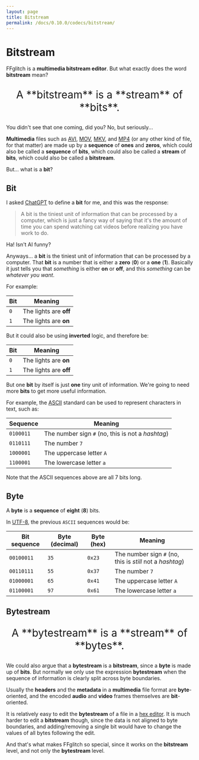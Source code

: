 ```yaml
---
layout: page
title: Bitstream
permalink: /docs/0.10.0/codecs/bitstream/
---
```


# Bitstream

FFglitch is a **multimedia bitstream editor**.
But what exactly does the word **bitstream** mean?

<p markdown="1" style="text-align: center; font-size: 2em;">A **bitstream** is a **stream** of **bits**.</p>

You didn't see that one coming, did you? No, but seriously...

**Multimedia** files such as
[AVI](https://en.wikipedia.org/wiki/Audio_Video_Interleave),
[MOV](https://en.wikipedia.org/wiki/QuickTime_File_Format),
[MKV](https://en.wikipedia.org/wiki/Matroska),
and [MP4](https://en.wikipedia.org/wiki/MP4_file_format)
(or any other kind of file, for that matter) are made up by a
**sequence** of **ones** and **zeros**, which could also be called a
**sequence** of **bits**, which could also be called a **stream** of
**bits**, which could also be called a **bitstream**.

But... what is a **bit**?

## Bit

I asked [ChatGPT](https://openai.com/blog/chatgpt) to define a **bit**
for me, and this was the response:

> A bit is the tiniest unit of information that can be processed by a
  computer, which is just a fancy way of saying that it's the amount of
  time you can spend watching cat videos before realizing you have work
  to do.

Ha! Isn't AI funny?

Anyways... a **bit** is the tiniest unit of information that can be
processed by a computer.
That **bit** is a number that is either a **zero** (**0**) or a
**one** (**1**).
Basically it just tells you that _something_ is either **on** or
**off**, and this _something_ can be _whatever you want_.

For example:

| Bit | Meaning                |
|-----|------------------------|
| `0` | The lights are **off** |
| `1` | The lights are **on**  |

But it could also be using **inverted** logic, and therefore be:

| Bit | Meaning                |
|-----|------------------------|
| `0` | The lights are **on**  |
| `1` | The lights are **off** |

But one **bit** by itself is just **one** tiny unit of information.
We're going to need more **bits** to get more useful information.

For example, the [ASCII](https://en.wikipedia.org/wiki/ASCII) standard
can be used to represent characters in text, such as:

| Sequence  | Meaning |
|-----------|---------|
| `0100011` | The number sign `#` (no, this is not a _hashtag_) |
| `0110111` | The number `7` |
| `1000001` | The uppercase letter `A` |
| `1100001` | The lowercase letter `a` |

Note that the ASCII sequences above are all 7 bits long.

## Byte

A **byte** is a **sequence** of **eight** (**8**) bits.

In [UTF-8](https://en.wikipedia.org/wiki/UTF-8), the previous `ASCII`
sequences would be:

| Bit sequence | Byte (decimal) | Byte (hex) | Meaning |
|--------------|----------------|------------|---------|
| `00100011`   | `35`           | `0x23`     | The number sign `#` (no, this is _still_ not a _hashtag_) |
| `00110111`   | `55`           | `0x37`     | The number `7` |
| `01000001`   | `65`           | `0x41`     | The uppercase letter `A` |
| `01100001`   | `97`           | `0x61`     | The lowercase letter `a` |

## Bytestream

<p markdown="1" style="text-align: center; font-size: 2em;">A **bytestream** is a **stream** of **bytes**.</p>

We could also argue that a **bytestream** is a **bitstream**, since a
**byte** is made up of **bits**.
But normally we only use the expression **bytestream** when the
sequence of information is clearly split across byte boundaries.

Usually the **headers** and the **metadata** in a **multimedia** file
format are **byte**-oriented, and the encoded **audio** and **video**
frames themselves are **bit**-oriented.

<!--TODO: improve and give an example of non-byte-oriented data-->

It is relatively easy to edit the **bytestream** of a file in a
[hex editor](https://en.wikipedia.org/wiki/Hex_editor).
It is much harder to edit a **bitstream** though, since the data is not
aligned to byte boundaries, and adding/removing a single bit would have
to change the values of all bytes following the edit.

And that's what makes FFglitch so special, since it works on the
**bitstream** level, and not only the **bytestream** level.
